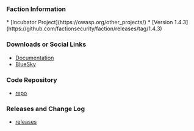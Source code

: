 ### Faction Information
<p>
<span class="fa-stack fa-2x">
    <i class="fas fa-circle fa-stack-2x" style="color:#53AAE5"></i>
    <i class="fas fa-egg fa-stack-1x fa-inverse"></i>
</span>
<i class="fas fa-tools fa-4x" style="color:#233e81;"></i>
<i class="fas fa-sheild fa-4x" style="color:#233e81;"></i>
</p>
* [Incubator Project](https://owasp.org/other_projects/)
* [Version 1.4.3](https://github.com/factionsecurity/faction/releases/tag/1.4.3)

### Downloads or Social Links
* [Documentation](https://docs.factionsecurity.com)
* [BlueSky](https://bsky.app/profile/factionsecurity.com)

### Code Repository
* [repo](https://github.com/factionsecurity/faction)

### Releases and Change Log
* [releases](https://github.com/factionsecurity/faction/releases)


